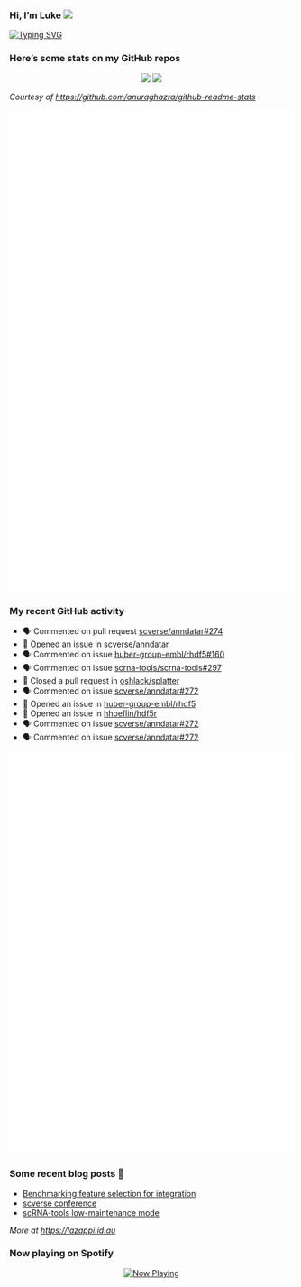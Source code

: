 
<!-- README.md is generated from README.Rmd. Please edit that file -->

### Hi, I’m Luke <img src="https://raw.githubusercontent.com/MartinHeinz/MartinHeinz/master/wave.gif" width="30px">

<!-- Customise this at https://readme-typing-svg.demolab.com -->

[![Typing
SVG](https://readme-typing-svg.demolab.com?font=Fira+Code&duration=3000&pause=200&color=9D24F7&center=true&random=true&width=435&lines=Data+scientist;Bioinformatician;Package+developer;Workflow+engineer)](https://git.io/typing-svg)

<!--
**lazappi/lazappi** is a ✨ _special_ ✨ repository because its `README.md` (this file) appears on your GitHub profile.
&#10;Here are some ideas to get you started:
&#10;- 🔭 I’m currently working on ...
- 🌱 I’m currently learning ...
- 👯 I’m looking to collaborate on ...
- 🤔 I’m looking for help with ...
- 💬 Ask me about ...
- 📫 How to reach me: ...
- 😄 Pronouns: ...
- ⚡ Fun fact: ...
-->

### Here’s some stats on my GitHub repos

<p align="center">
<img src="https://github-readme-stats.vercel.app/api?username=lazappi&count_private=true&show_icons=true&theme=buefy&hide_title=True">
<img src="https://github-readme-stats.vercel.app/api/top-langs/?username=lazappi&hide=html&theme=buefy&layout=compact">
</p>

*Courtesy of <https://github.com/anuraghazra/github-readme-stats>*

<p align="center" style="width:100%;">
<img src="https://github.com/lazappi/lazappi/raw/main/github-intro.svg">
</p>

### My recent GitHub activity

- 🗣 Commented on pull request
  [scverse/anndatar#274](https://github.com/scverse/anndatar#274)
- 🤔 Opened an issue in
  [scverse/anndatar](https://github.com/scverse/anndatar)
- 🗣 Commented on issue
  [huber-group-embl/rhdf5#160](https://github.com/huber-group-embl/rhdf5#160)
- 🗣 Commented on issue
  [scrna-tools/scrna-tools#297](https://github.com/scrna-tools/scrna-tools#297)
- 🎊 Closed a pull request in
  [oshlack/splatter](https://github.com/oshlack/splatter)
- 🗣 Commented on issue
  [scverse/anndatar#272](https://github.com/scverse/anndatar#272)
- 🤔 Opened an issue in
  [huber-group-embl/rhdf5](https://github.com/huber-group-embl/rhdf5)
- 🤔 Opened an issue in
  [hhoeflin/hdf5r](https://github.com/hhoeflin/hdf5r)
- 🗣 Commented on issue
  [scverse/anndatar#272](https://github.com/scverse/anndatar#272)
- 🗣 Commented on issue
  [scverse/anndatar#272](https://github.com/scverse/anndatar#272)

<p align="center" style="width:100%;">
<img src="https://github.com/lazappi/lazappi/raw/main/github-status.svg">
</p>

### Some recent blog posts 📝

- [Benchmarking feature selection for
  integration](https://lazappi.id.au/posts/2025-03-15-feature-selection-benchmark/)
- [scverse
  conference](https://lazappi.id.au/posts/2024-09-15-scverse-conference/)
- [scRNA-tools low-maintenance
  mode](https://lazappi.id.au/posts/2024-03-04-scRNAtools-low-maintenance/)

*More at <https://lazappi.id.au>*

### Now playing on Spotify

<p align="center">
<a href="https://now-playing-profile.lazappi.vercel.app/now-playing?open">
<img src="https://now-playing-profile.lazappi.vercel.app/now-playing" width="256" height="64" alt="Now Playing">
</a>
</p>
